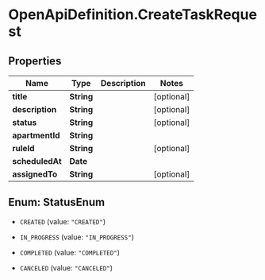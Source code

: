# OpenApiDefinition.CreateTaskRequest

## Properties

Name | Type | Description | Notes
------------ | ------------- | ------------- | -------------
**title** | **String** |  | [optional] 
**description** | **String** |  | [optional] 
**status** | **String** |  | [optional] 
**apartmentId** | **String** |  | 
**ruleId** | **String** |  | [optional] 
**scheduledAt** | **Date** |  | 
**assignedTo** | **String** |  | [optional] 



## Enum: StatusEnum


* `CREATED` (value: `"CREATED"`)

* `IN_PROGRESS` (value: `"IN_PROGRESS"`)

* `COMPLETED` (value: `"COMPLETED"`)

* `CANCELED` (value: `"CANCELED"`)




